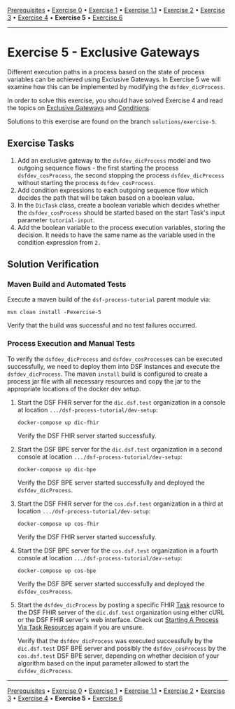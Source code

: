 [Prerequisites](prerequisites.md) • [Exercise 0](exercise-0.md) • [Exercise 1](exercise-1.md) • [Exercise 1.1](exercise-1-1.md) • [Exercise 2](exercise-2.md) • [Exercise 3](exercise-3.md) • [Exercise 4](exercise-4.md) • **Exercise 5** • [Exercise 6](exercise-6.md)
___

# Exercise 5 - Exclusive Gateways
Different execution paths in a process based on the state of process variables can be achieved using Exclusive Gateways. In Exercise 5 we will examine how this can be implemented by modifying the `dsfdev_dicProcess`.

In order to solve this exercise, you should have solved Exercise 4 and read the topics on
[Exclusive Gateways](../learning/concepts/bpmn/gateways.md)
and [Conditions](../learning/concepts/bpmn/conditions.md).

Solutions to this exercise are found on the branch `solutions/exercise-5`.

## Exercise Tasks
1. Add an exclusive gateway to the `dsfdev_dicProcess` model and two outgoing sequence flows - the first starting the process `dsfdev_cosProcess`, the second stopping the process `dsfdev_dicProcess` without starting the process `dsfdev_cosProcess`.
2. Add condition expressions to each outgoing sequence flow which decides the path that will be taken based on a boolean value.
3. In the `DicTask` class, create a boolean variable which decides whether the `dsfdev_cosProcess` should be started based on the start Task's input parameter `tutorial-input`.
4. Add the boolean variable to the process execution variables, storing the decision. It needs to have the same name as the variable used in the condition expression from `2.`


## Solution Verification
### Maven Build and Automated Tests
Execute a maven build of the `dsf-process-tutorial` parent module via:

```
mvn clean install -Pexercise-5
```

Verify that the build was successful and no test failures occurred.

### Process Execution and Manual Tests
To verify the `dsfdev_dicProcess` and `dsfdev_cosProcess`es can be executed successfully, we need to deploy them into DSF instances and execute the `dsfdev_dicProcess`. The maven `install` build is configured to create a process jar file with all necessary resources and copy the jar to the appropriate locations of the docker dev setup.

1. Start the DSF FHIR server for the `dic.dsf.test` organization in a console at location `.../dsf-process-tutorial/dev-setup`:
   ```
   docker-compose up dic-fhir
   ```
   Verify the DSF FHIR server started successfully.

2. Start the DSF BPE server for the `dic.dsf.test` organization in a second console at location `.../dsf-process-tutorial/dev-setup`:
   ```
   docker-compose up dic-bpe
   ```
   Verify the DSF BPE server started successfully and deployed the `dsfdev_dicProcess`.

3. Start the DSF FHIR server for the `cos.dsf.test` organization in a third at location `.../dsf-process-tutorial/dev-setup`:
   ```
   docker-compose up cos-fhir
   ```
   Verify the DSF FHIR server started successfully.

4. Start the DSF BPE server for the `cos.dsf.test` organization in a fourth console at location `.../dsf-process-tutorial/dev-setup`:
   ```
   docker-compose up cos-bpe
   ```
   Verify the DSF BPE server started successfully and deployed the `dsfdev_cosProcess`. 

5. Start the `dsfdev_dicProcess` by posting a specific FHIR [Task](../learning/concepts/fhir/task.md) resource to the DSF FHIR server of the `dic.dsf.test` organization using either cURL or the DSF FHIR server's web interface. Check out [Starting A Process Via Task Resources](../learning/guides/starting-a-process-via-task-resources.md) again if you are unsure.

   Verify that the `dsfdev_dicProcess` was executed successfully by the `dic.dsf.test` DSF BPE server and possibly the `dsfdev_cosProcess` by the `cos.dsf.test` DSF BPE server, depending on whether decision of your algorithm based on the input parameter allowed to start the `dsfdev_dicProcess`.

___
[Prerequisites](prerequisites.md) • [Exercise 0](exercise-0.md) • [Exercise 1](exercise-1.md) • [Exercise 1.1](exercise-1-1.md) • [Exercise 2](exercise-2.md) • [Exercise 3](exercise-3.md) • [Exercise 4](exercise-4.md) • **Exercise 5** • [Exercise 6](exercise-6.md)